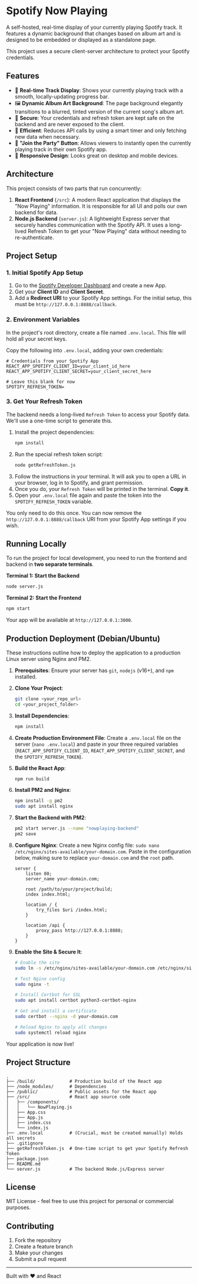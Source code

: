 # Spotify Now Playing

A self-hosted, real-time display of your currently playing Spotify track. It features a dynamic background that changes based on album art and is designed to be embedded or displayed as a standalone page.

This project uses a secure client-server architecture to protect your Spotify credentials.


## Features

-   🎵 **Real-time Track Display**: Shows your currently playing track with a smooth, locally-updating progress bar.
-   🖼️ **Dynamic Album Art Background**: The page background elegantly transitions to a blurred, tinted version of the current song's album art.
-   🔐 **Secure**: Your credentials and refresh token are kept safe on the backend and are never exposed to the client.
-   🚀 **Efficient**: Reduces API calls by using a smart timer and only fetching new data when necessary.
-   🎉 **"Join the Party" Button**: Allows viewers to instantly open the currently playing track in their own Spotify app.
-   📱 **Responsive Design**: Looks great on desktop and mobile devices.

## Architecture

This project consists of two parts that run concurrently:

1.  **React Frontend** (`/src`): A modern React application that displays the "Now Playing" information. It is responsible for all UI and polls our own backend for data.
2.  **Node.js Backend** (`server.js`): A lightweight Express server that securely handles communication with the Spotify API. It uses a long-lived Refresh Token to get your "Now Playing" data without needing to re-authenticate.

## Project Setup

### 1. Initial Spotify App Setup

1.  Go to the [Spotify Developer Dashboard](https://developer.spotify.com/dashboard) and create a new App.
2.  Get your **Client ID** and **Client Secret**.
3.  Add a **Redirect URI** to your Spotify App settings. For the initial setup, this must be `http://127.0.0.1:8888/callback`.

### 2. Environment Variables

In the project's root directory, create a file named `.env.local`. This file will hold all your secret keys.

Copy the following into `.env.local`, adding your own credentials:

```env
# Credentials from your Spotify App
REACT_APP_SPOTIFY_CLIENT_ID=your_client_id_here
REACT_APP_SPOTIFY_CLIENT_SECRET=your_client_secret_here

# Leave this blank for now
SPOTIFY_REFRESH_TOKEN=
```

### 3. Get Your Refresh Token

The backend needs a long-lived `Refresh Token` to access your Spotify data. We'll use a one-time script to generate this.

1.  Install the project dependencies:
    ```bash
    npm install
    ```
2.  Run the special refresh token script:
    ```bash
    node getRefreshToken.js
    ```
3.  Follow the instructions in your terminal. It will ask you to open a URL in your browser, log in to Spotify, and grant permission.
4.  Once you do, your `Refresh Token` will be printed in the terminal. **Copy it**.
5.  Open your `.env.local` file again and paste the token into the `SPOTIFY_REFRESH_TOKEN` variable.

You only need to do this once. You can now remove the `http://127.0.0.1:8888/callback` URI from your Spotify App settings if you wish.

## Running Locally

To run the project for local development, you need to run the frontend and backend in **two separate terminals**.

**Terminal 1: Start the Backend**

```bash
node server.js
```

**Terminal 2: Start the Frontend**

```bash
npm start
```

Your app will be available at `http://127.0.0.1:3000`.

## Production Deployment (Debian/Ubuntu)

These instructions outline how to deploy the application to a production Linux server using Nginx and PM2.

1.  **Prerequisites**: Ensure your server has `git`, `nodejs` (v16+), and `npm` installed.
2.  **Clone Your Project**:
    ```bash
    git clone <your_repo_url>
    cd <your_project_folder>
    ```
3.  **Install Dependencies**:
    ```bash
    npm install
    ```
4.  **Create Production Environment File**:
    Create a `.env.local` file on the server (`nano .env.local`) and paste in your three required variables (`REACT_APP_SPOTIFY_CLIENT_ID`, `REACT_APP_SPOTIFY_CLIENT_SECRET`, and the `SPOTIFY_REFRESH_TOKEN`).
5.  **Build the React App**:
    ```bash
    npm run build
    ```
6.  **Install PM2 and Nginx**:
    ```bash
    npm install -g pm2
    sudo apt install nginx
    ```
7.  **Start the Backend with PM2**:
    ```bash
    pm2 start server.js --name "nowplaying-backend"
    pm2 save
    ```
8.  **Configure Nginx**:
    Create a new Nginx config file: `sudo nano /etc/nginx/sites-available/your-domain.com`. Paste in the configuration below, making sure to replace `your-domain.com` and the `root` path.

    ```nginx
    server {
        listen 80;
        server_name your-domain.com;

        root /path/to/your/project/build;
        index index.html;

        location / {
            try_files $uri /index.html;
        }

        location /api {
            proxy_pass http://127.0.0.1:8888;
        }
    }
    ```
9.  **Enable the Site & Secure It**:
    ```bash
    # Enable the site
    sudo ln -s /etc/nginx/sites-available/your-domain.com /etc/nginx/sites-enabled/
    
    # Test Nginx config
    sudo nginx -t

    # Install Certbot for SSL
    sudo apt install certbot python3-certbot-nginx
    
    # Get and install a certificate
    sudo certbot --nginx -d your-domain.com

    # Reload Nginx to apply all changes
    sudo systemctl reload nginx
    ```

Your application is now live!

## Project Structure

```
.
├── /build/             # Production build of the React app
├── /node_modules/      # Dependencies
├── /public/            # Public assets for the React app
├── /src/               # React app source code
│   ├── /components/
│   │   └── NowPlaying.js
│   ├── App.css
│   ├── App.js
│   ├── index.css
│   └── index.js
├── .env.local          # (Crucial, must be created manually) Holds all secrets
├── .gitignore
├── getRefreshToken.js  # One-time script to get your Spotify Refresh Token
├── package.json
├── README.md
└── server.js           # The backend Node.js/Express server
```

## License

MIT License - feel free to use this project for personal or commercial purposes.

## Contributing

1. Fork the repository
2. Create a feature branch
3. Make your changes
4. Submit a pull request

---

Built with ❤️ and React 